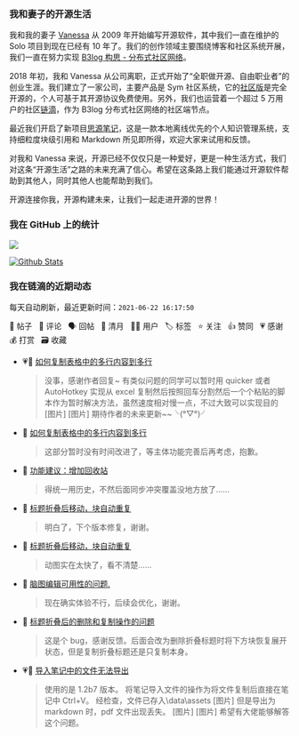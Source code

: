 ### 我和妻子的开源生活

我和我的妻子 [Vanessa](https://github.com/Vanessa219) 从 2009 年开始编写开源软件，其中我们一直在维护的 Solo 项目到现在已经有 10 年了。我们的创作领域主要围绕博客和社区系统开展，我们一直在努力实现 [B3log 构思 - 分布式社区网络](https://ld246.com/article/1546941897596)。

2018 年初，我和 Vanessa 从公司离职，正式开始了“全职做开源、自由职业者”的创业生涯。我们建立了一家公司，主要产品是 Sym 社区系统，它的[社区版](https://github.com/88250/symphony)是完全开源的，个人可基于其开源协议免费使用。另外，我们也运营着一个超过 5 万用户的社区[链滴](https://ld246.com)，作为 B3log 分布式社区网络的社区端节点。

最近我们开启了新项目[思源笔记](https://github.com/siyuan-note/siyuan)，这是一款本地离线优先的个人知识管理系统，支持细粒度块级引用和 Markdown 所见即所得，欢迎大家来试用和反馈。

对我和 Vanessa 来说，开源已经不仅仅只是一种爱好，更是一种生活方式，我们对这条“开源生活”之路的未来充满了信心。希望在这条路上我们能通过开源软件帮助到其他人，同时其他人也能帮助到我们。

开源连接你我，开源构建未来，让我们一起走进开源的世界！

### 我在 GitHub 上的统计

<a title="Hits" target="_blank" href="https://github.com/88250/88250"><img src="https://hits.b3log.org/88250/88250.svg"></a>

[![Github Stats](https://github-readme-stats.vercel.app/api?username=88250&theme=tokyonight&show_icons=true)](https://github.com/88250)

<!--events start -->

### 我在链滴的近期动态

每天自动刷新，最近更新时间：`2021-06-22 16:17:50`

📝 帖子 &nbsp; 💬 评论 &nbsp; 🗣 回帖 &nbsp; 🌙 清月 &nbsp; 👨‍💻 用户 &nbsp; 🏷️ 标签 &nbsp; ⭐️ 关注 &nbsp; 👍 赞同 &nbsp; 💗 感谢 &nbsp; 💰 打赏 &nbsp; 🗃 收藏

* 💗💬 [如何复制表格中的多行内容到多行](https://ld246.com/article/1624246286928/comment/1624332660455#comments)

  > 没事，感谢作者回复~ 有类似问题的同学可以暂时用 quicker 或者 AutoHotkey 实现从 excel 复制然后按照回车分割然后一个个粘贴的脚本作为暂时解决方法，虽然速度相对慢一点，不过大致可以实现目的 [图片] [图片] 期待作者的未来更新~~╰(°▽°)╯
* 💬 [如何复制表格中的多行内容到多行](https://ld246.com/article/1624246286928/comment/1624329101875#comments)

  > 这部分暂时没有时间改进了，等主体功能完善后再考虑，抱歉。
* 💬 [功能建议：增加回收站](https://ld246.com/article/1624246317844/comment/1624322538751#comments)

  > 得统一用历史，不然后面同步冲突覆盖没地方放了……
* 💬 [标题折叠后移动，块自动重复](https://ld246.com/article/1624273035651/comment/1624283982217#comments)

  > 明白了，下个版本修复，谢谢。
* 💬 [标题折叠后移动，块自动重复](https://ld246.com/article/1624273035651/comment/1624281911447#comments)

  > 动图实在太快了，看不清楚……
* 💬 [脑图编辑可用性的问题.](https://ld246.com/article/1624270054919/comment/1624281838110#comments)

  > 现在确实体验不行，后续会优化，谢谢。
* 💬 [标题折叠后的删除和复制操作的问题](https://ld246.com/article/1624276137155/comment/1624281656584#comments)

  > 这是个 bug，感谢反馈。后面会改为删除折叠标题时将下方块恢复展开状态，但是复制折叠标题还是只复制本身。
* 💗📝 [导入笔记中的文件无法导出](https://ld246.com/article/1624239952507)

  > 使用的是 1.2b7 版本。 将笔记导入文件的操作为将文件复制后直接在笔记中 Ctrl+V。 经检查，文件已存入\data\assets [图片] 但是导出为 markdown 时，pdf 文件出现丢失。 [图片] [图片] 希望有大佬能够解答这个问题。


<!--events end -->

